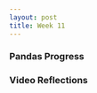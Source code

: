 ```yaml
---
layout: post
title: Week 11
---
```


<!-- Make your blog post. Reflect on the videos you watched about different industries' use of open source technologies, the reasons behind use of open source and the relationship between industry and open source projects. Also reflect on your group's progress on the project. Are there surprises in the project you selected. What has been the biggest challenge so far. -->


### Pandas Progress


<!--more-->

### Video Reflections


